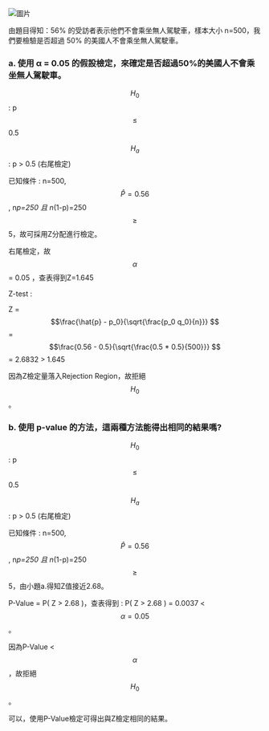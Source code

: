 ![圖片](https://github.com/user-attachments/assets/e01ad1e9-97d5-45fa-aadf-6e9b9399fca9)

由題目得知：56% 的受訪者表示他們不會乘坐無人駕駛車，樣本大小 n=500，我們要檢驗是否超過 50% 的美國人不會乘坐無人駕駛車。   
 
### a. 使用 α = 0.05 的假設檢定，來確定是否超過50%的美國人不會乘坐無人駕駛車。 

$$H_0$$ : p $$\le $$ 0.5  
 
$$H_a$$ : p > 0.5 (右尾檢定)   

已知條件 : n=500, $$\hat{P} =0.56 $$, n*p=250 且 n*(1-p)=250 $$\ge $$ 5，故可採用Z分配進行檢定。    
 
右尾檢定，故 $$\alpha $$ = 0.05 ，查表得到Z=1.645   
 
Z-test :    
 
Z = $$\frac{\hat{p} - p_0}{\sqrt{\frac{p_0 q_0}{n}}} $$ = $$\frac{0.56 - 0.5}{\sqrt{\frac{0.5 * 0.5}{500}}} $$ = 2.6832 > 1.645    
 
因為Z檢定量落入Rejection Region，故拒絕 $$H_{0} $$ 。      
  

### b. 使用 p-value 的方法，這兩種方法能得出相同的結果嗎?      
 
$$H_0$$ : p $$\le $$ 0.5  
 
$$H_a$$ : p > 0.5 (右尾檢定)   
 
已知條件 : n=500, $$\hat{P} =0.56 $$, n*p=250 且 n*(1-p)=250 $$\ge $$ 5，由小題a.得知Z值接近2.68。   

P-Value = P( Z > 2.68 )，查表得到 : P( Z > 2.68 ) = 0.0037 < $$\alpha=0.05 $$。 

因為P-Value < $$\alpha $$，故拒絕 $$H_{0} $$ 。    

可以，使用P-Value檢定可得出與Z檢定相同的結果。 
